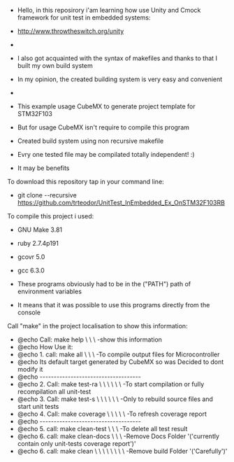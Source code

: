 * Hello, in this reposirory i'am learning how use Unity and Cmock framework for unit test in embedded systems:
* http://www.throwtheswitch.org/unity
* 
* I also got acquainted with the syntax of makefiles and thanks to that I built my own build system
* In my opinion, the created building system is very easy and convenient
*
* This example usage CubeMX to generate project template for STM32F103
* But for usage CubeMX isn't require to compile this program

* Created build system using non recursive makefile
* Evry one tested file may be compilated totally independent! :) 
* It may be benefits

To download this repository tap in your command line:
* git clone --recursive https://github.com/trteodor/UnitTest_InEmbedded_Ex_OnSTM32F103RB

To compile this project i used:
* GNU Make 3.81
* ruby 2.7.4p191
* gcovr 5.0
* gcc 6.3.0

* These programs obviously had to be in the ("PATH") path of environment variables
* It means that it was possible to use this programs directly from the console


Call "make" in the project localisation to show this information:

-	@echo     Call: make help \ \ \ -show this information
-	@echo	  How Use it:
-	@echo	  1. call: make all  \ \ \ -To compile output files for Microcontroller
-	@echo	  Its default target generated by CubeMX so was Decided to dont modify it
-	@echo	  ------------------------------------
-	@echo	  2. Call: make test-ra \ \ \ \ \ \ -To start compilation or fully recompilation all unit-test
-	@echo	  3. Call: make test-s \ \ \  \ \ \ -Only to rebuild source files and start unit tests
-	@echo	  4. Call: make coverage \ \ \ \ \ -To refresh coverage report
-	@echo	  ------------------------------------
-	@echo	  5. call: make clean-test \ \ \ -To delete all test result
-	@echo	  6. call: make clean-docs  \ \ \ -Remove Docs Folder '('currently contain only unit-tests coverage report')'
-	@echo	  6. call: make clean  \ \ \ \ \ \ \ \ -Remove build Folder '('Carefully')'



